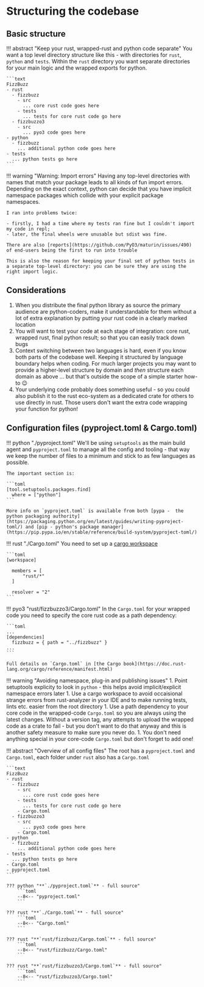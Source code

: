 # Structuring the codebase

## Basic structure

!!! abstract "Keep your rust, wrapped-rust and python code separate"
    You want a top level directory structure like this - with directories for `rust`, `python` and `tests`. Within the `rust` directory you want separate directories for your main logic and the wrapped exports for python.

    ```text
    FizzBuzz
    - rust
      - fizzbuzz
        - src
          ... core rust code goes here
        - tests
          ... tests for core rust code go here
      - fizzbuzzo3
        - src
          ... pyo3 code goes here
    - python
      - fizzbuzz
        ... additional python code goes here
    - tests
      ... python tests go here
    ```

!!! warning "Warning: Import errors"
    Having any top-level directories with names that match your package leads to all kinds of fun import errors. Depending on the exact context, python can decide that you have implicit namespace packages which collide with your explicit package namespaces.

    I ran into problems twice:

    - firstly, I had a time where my tests ran fine but I couldn't import my code in repl;
    - later, the final wheels were unusable but sdist was fine.  
    
    There are also [reports](https://github.com/PyO3/maturin/issues/490) of end-users being the first to run into trouble

    This is also the reason for keeping your final set of python tests in a separate top-level directory: you can be sure they are using the right import logic.

## Considerations

1. When you distribute the final python library as source the primary audience are python-coders, make it understandable for them without a lot of extra explanation by putting your rust code in a clearly marked location
1. You will want to test your code at each stage of integration: core rust, wrapped rust, final python result; so that you can easily track down bugs
1. Context switching between two languages is hard, even if you know both parts of the codebase well. Keeping it structured by language boundary helps when coding. For much larger projects you may want to provide a higher-level structure by domain and _then_ structure each domain as above ... but that's outside the scope of a simple starter how-to :wink:
1. Your underlying code probably does something useful - so you could also publish it to the rust eco-system as a dedicated crate for others to use directly in rust. Those users don't want the extra code wrapping your function for python!

## Configuration files (pyproject.toml & Cargo.toml)

!!! python "./pyproject.toml"
    We'll be using `setuptools` as the main build agent and `pyproject.toml` to manage all the config and tooling - that way we keep the number of files to a minimum and stick to as few languages as possible.

    The important section is:

    ```toml
    [tool.setuptools.packages.find]
      where = ["python"]
    ```

    More info on `pyproject.toml` is available from both [pypa -  the python packaging authority](https://packaging.python.org/en/latest/guides/writing-pyproject-toml/) and [pip - python's package manager](https://pip.pypa.io/en/stable/reference/build-system/pyproject-toml/)

!!! rust "./Cargo.toml"
    You need to set up a [cargo workspace](https://doc.rust-lang.org/book/ch14-03-cargo-workspaces.html)

    ```toml
    [workspace]

      members = [
          "rust/*"
      ]

      resolver = "2"
    ```

!!! pyo3 "rust/fizzbuzzo3/Cargo.toml"
    In the `Cargo.toml` for your wrapped code you need to specify the core rust code as a path dependency:

    ```toml
    ...
    [dependencies]
      fizzbuzz = { path = "../fizzbuzz" }
    ...
    ```

    Full details on `Cargo.toml` in [the Cargo book](https://doc.rust-lang.org/cargo/reference/manifest.html)

!!! warning "Avoiding namespace, plug-in and publishing issues"
    1. Point setuptools explicity to look in `python` - this helps avoid implicit/explicit namespace errors later
    1. Use a cargo workspace to avoid occaisional strange errors from rust-analyzer in your IDE and to make running tests, lints etc. easier from the root directory
    1. Use a path dependency to your core code in the wrapped-code `Cargo.toml` so you are always using the latest changes. Without a version tag, any attempts to upload the wrapped code as a crate to fail - but you don't want to do that anyway and this is another safety measure to make sure you never do.
    1. You don't need anything special in your core-code `Cargo.toml` but don't forget to add one!

!!! abstract "Overview of all config files"
    The root has a `pyproject.toml` and `Cargo.toml`, each folder under `rust` also has a `Cargo.toml`

    ```text
    FizzBuzz
    - rust
      - fizzbuzz
        - src
          ... core rust code goes here
        - tests
          ... tests for core rust code go here
        - Cargo.toml
      - fizzbuzzo3
        - src
          ... pyo3 code goes here
        - Cargo.toml
    - python
      - fizzbuzz
        ... additional python code goes here
    - tests
      ... python tests go here
    - Cargo.toml
    - pyproject.toml
    ```

    ??? python "**`./pyproject.toml`** - full source"
        ```toml
        --8<-- "pyproject.toml"
        ```

    ??? rust "**`./Cargo.toml`** - full source"
        ```toml
        --8<-- "Cargo.toml"
        ```

    ??? rust "**`rust/fizzbuzz/Cargo.toml`** - full source"
        ```toml
        --8<-- "rust/fizzbuzz/Cargo.toml"
        ```

    ??? rust "**`rust/fizzbuzzo3/Cargo.toml`** - full source"
        ```toml
        --8<-- "rust/fizzbuzzo3/Cargo.toml"
        ```
